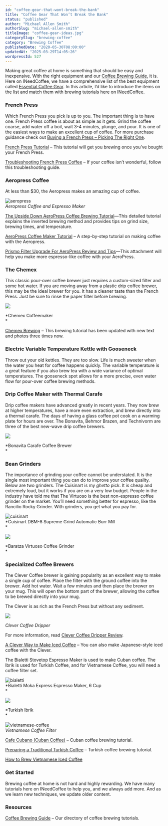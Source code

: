 ```yaml
---
id: "coffee-gear-that-wont-break-the-bank"
title: "Coffee Gear That Won’t Break the Bank"
status: "published"
author: "Michael Allen Smith"
authorSlug: "michael-allen-smith"
titleImage: "coffee-gear-ideas.jpg"
categorySlug: "brewing-coffee"
category: "Brewing Coffee"
publishedDate: "2020-05-30T08:00:00"
updatedAt: "2025-03-29T14:05:26"
wordpressId: 527
---
```


Making great coffee at home is something that should be easy and inexpensive. With the right equipment and our [Coffee Brewing Guide](http://ineedcoffee.com/coffee-brewing-guide/), it is. Here on INeedCoffee, we have a comprehensive list of the best equipment called [Essential Coffee Gear](http://ineedcoffee.com/essential-coffee-gear/). In this article, I’d like to introduce the items on the list and match them with brewing tutorials here on INeedCoffee.

### French Press

Which French Press you pick is up to you. The important thing is to have one. French Press coffee is about as simple as it gets. Grind the coffee coarse, add water off a boil, wait 3-4 minutes, plunge, and pour. It is one of the easiest ways to make an excellent cup of coffee. For more purchase guidance check out [Buying a French Press – Picking The Right One](http://ineedcoffee.com/buying-a-french-press-picking-the-right-one/).

[French Press Tutorial](http://ineedcoffee.com/press-pot-tutorial/) – This tutorial will get you brewing once you’ve bought your French Press.

[Troubleshooting French Press Coffee](http://ineedcoffee.com/troubleshooting-french-press-coffee/) – If your coffee isn’t wonderful, follow this troubleshooting guide.

### Aeropress Coffee

At less than $30, the Aeropress makes an amazing cup of coffee.

![aeropress](aeropress.jpg)  
*Aeropress Coffee and Espresso Maker*

[The Upside Down AeroPress Coffee Brewing Tutorial](http://ineedcoffee.com/upside-aeropress-coffee-brewing-tutorial/)—This detailed tutorial explains the inverted brewing method and provides tips on grind size, brewing times, and temperature.

[AeroPress Coffee Maker Tutorial](http://ineedcoffee.com/aeropress-coffee-maker-tutorial/) – A step-by-step tutorial on making coffee with the Aeropress.

[Prismo Filter Upgrade For AeroPress Review and Tips](http://ineedcoffee.com/prismo-filter-upgrade-for-aeropress-review-and-tips/)—This attachment will help you make more espresso-like coffee with your AeroPress.

### The Chemex

This classic pour-over coffee brewer just requires a custom-sized filter and some hot water. If you are moving away from a plastic drip coffee brewer, this may be the ideal brewer for you. It has a cleaner taste than the French Press. Just be sure to rinse the paper filter before brewing.

![](chemex-coffee-maker350.jpg)

*Chemex Coffeemaker  
*

[Chemex Brewing](http://ineedcoffee.com/chemex-coffee-brewing-history-and-tutorial/) – This brewing tutorial has been updated with new text and photos three times now.

### Electric Variable Temperature Kettle with Gooseneck

Throw out your old kettles. They are too slow. Life is much sweeter when the water you heat for coffee happens quickly. The variable temperature is a great feature if you also brew tea with a wide variance of optimal temperatures. The gooseneck spot allows for a more precise, even water flow for pour-over coffee brewing methods.

### Drip Coffee Maker with Thermal Carafe

Drip coffee makers have advanced greatly in recent years. They now brew at higher temperatures, have a more even extraction, and brew directly into a thermal carafe. The days of having a glass coffee pot cook on a warming plate for hours are over. The Bonavita, Behmor Brazen, and Technivorm are three of the best new-wave drip coffee brewers.

![](bonavita-coffee-brewer400.jpg)

*Bonavita Carafe Coffee Brewer  
*

### Bean Grinders

The importance of grinding your coffee cannot be understated. It is the single most important thing you can do to improve your coffee quality. Below are two grinders. The Cuisinart is my *ghetto* pick. It is cheap and extremely loud, but it works if you are on a very low budget. People in the industry have told me that The Virtuoso is the best non-espresso coffee grinder on the market. You’ll need something better for espresso, like the Rancilio Rocky Grinder. With grinders, you get what you pay for.

![cuisinart](cuisinart.jpg)  
*Cuisinart DBM-8 Supreme Grind Automatic Burr Mill  
*

![](baratza-virtuoso-coffee-grinder.jpg)

*Baratza Virtuoso Coffee Grinder  
*

### Specialized Coffee Brewers

The Clever Coffee brewer is gaining popularity as an excellent way to make a single cup of coffee. Place the filter with the ground coffee into the brewer. Add hot water. Wait a few minutes and then place the brewer on your mug. This will open the bottom part of the brewer, allowing the coffee to be brewed directly into your mug.

The Clever is as rich as the French Press but without any sediment.

![](clever-coffee-dripper400.jpg)

*Clever Coffee Dripper*

For more information, read [Clever Coffee Dripper Review](http://ineedcoffee.com/clever-coffee-dripper-review/).

[A Clever Way to Make Iced Coffee](http://ineedcoffee.com/clever-way-make-iced-coffee/) – You can also make Japanese-style iced coffee with the Clever.

The Bialetti Stovetop Espresso Maker is used to make Cuban coffee. The Ibrik is used for Turkish Coffee, and for Vietnamese Coffee, you will need a coffee filter set.

![bialetti](bialetti1.jpg)  
*Bialetti Moka Express Espresso Maker, 6 Cup  
*

![](turkish-ibrik.jpg)

*Turkish Ibrik  
*

![vietnamese-coffee](vietnamese-coffee.jpg)  
*Vietnamese Coffee Filter*

[Cafe Cubano (Cuban Coffee)](http://ineedcoffee.com/cafe-cubano-cuban-coffee/) – Cuban coffee brewing tutorial.

[Preparing a Traditional Turkish Coffee](http://ineedcoffee.com/preparing-a-traditional-turkish-coffee/) – Turkish coffee brewing tutorial.

[How to Brew Vietnamese Iced Coffee](http://ineedcoffee.com/brew-vietnamese-coffee/)

### Get Started

Brewing coffee at home is not hard and highly rewarding. We have many tutorials here on INeedCoffee to help you, and we always add more. And as we learn new techniques, we update older content.

### Resources

[Coffee Brewing Guide](http://ineedcoffee.com/coffee-brewing-guide/) – Our directory of coffee brewing tutorials.